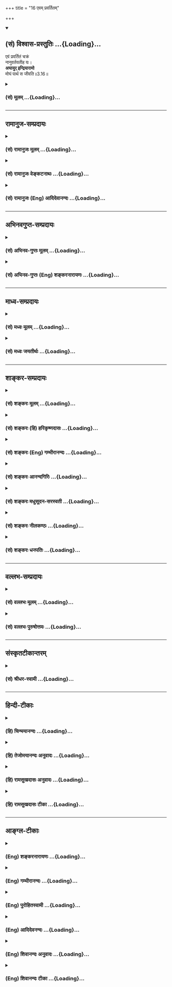 +++
title = "16 एवम् प्रवर्तितम्"

+++
<div class="js_include" newlevelforh1="2" title="(सं) विश्वास-प्रस्तुतिः" unfilled url="/purANam_vaiShNavam/mahAbhAratam/06-bhIShma-parva/03-bhagavad-gItA-parva/saMskRtam/vishvAsa-prastutiH/03_karma-yogaH/16_evam_pravartitam.md">
<details open><summary><h2>(सं) विश्वास-प्रस्तुतिः ...{Loading}...</h2></summary>

एवं प्रवर्तितं चक्रं  
नानुवर्तयतीह यः।  
**अघायुर् इन्द्रियारामो**  
मोघं पार्थ स जीवति॥3.16॥
</details>
</div>
<div class="js_include collapsed" newlevelforh1="3" title="(सं) मूलम्" unfilled url="/purANam_vaiShNavam/mahAbhAratam/06-bhIShma-parva/03-bhagavad-gItA-parva/saMskRtam/mUlam/03_karma-yogaH/16_evam_pravartitam.md">
<details><summary><h3>(सं) मूलम् ...{Loading}...</h3></summary>

एवं प्रवर्तितं चक्रं नानुवर्तयतीह यः।  
अघायुरिन्द्रियारामो मोघं पार्थ स जीवति।।3.16।।
</details>
</div>


_________________
## रामानुज-सम्प्रदायः
<div class="js_include collapsed" newlevelforh1="3" title="(सं) रामानुजः मूलम्" unfilled url="/purANam_vaiShNavam/mahAbhAratam/06-bhIShma-parva/03-bhagavad-gItA-parva/saMskRtam/rAmAnujaH/mUlam/03_karma-yogaH/16_evam_pravartitam.md">
<details><summary><h3>(सं) रामानुजः मूलम् ...{Loading}...</h3></summary>

।।3.16।।**एवं** परमपुरुषेण **प्रवर्तितम्** इदं **चक्रम्**अन्नाद् भवन्ति
भूतानि इत्यत्र भूतशब्दनिर्दिष्टानि सजीवानि शरीराणि। पर्जन्यादन्नम्
यज्ञात् पर्जन्यः यज्ञश्च कर्तृव्यापारानुरूपात् कर्मणः कर्म च सजीवात्
शरीरात् सजीवं शरीरं च पुनरन्नाद् इति अन्योन्यकार्यकारणभावेन चक्रवत्
परिवर्तमानम् **इह** साधने वर्तमानो **यः** कर्मयोगाधिकारी ज्ञानयोगाधिकारी
वा **न अनुवर्तयति** न प्रवर्तयति यज्ञशिष्टेन देहधारणम् अकुर्वन् सः
**अघायुः** भवति अघारम्भाय एव अस्य आयुः अघपरिणतं वा उभयरूपं वा सः
अघायुः। अत एव **इन्द्रियारामो** भवति न आत्मारामः इन्द्रियाणि एव अस्य
उद्यानानि भवन्ति अयज्ञशिष्टवर्द्धितदेहमनस्त्वेन उद्रिक्तरजस्तमस्कः
आत्मावलोकनविमुखतया विषयभोगैकरतिः भवति अतो ज्ञानयोगादौ यतमानः अति
निष्फलप्रयत्नतया **मोघं पार्थ स जीवति। असाधनायत्तात्मदर्शनस्य मुक्तस्य एव
महायज्ञादिवर्णाश्रमोचितकर्मानारम्भ इत्याह**

</details>
</div>
<div class="js_include collapsed" newlevelforh1="3" title="(सं) रामानुजः वेङ्कटनाथः" unfilled url="/purANam_vaiShNavam/mahAbhAratam/06-bhIShma-parva/03-bhagavad-gItA-parva/saMskRtam/rAmAnujaH/venkaTanAthaH/03_karma-yogaH/16_evam_pravartitam.md">
<details><summary><h3>(सं) रामानुजः वेङ्कटनाथः ...{Loading}...</h3></summary>

  
  
।।3.16।। प्रवर्तितमित्यस्य प्रवर्तकापेक्षायांसह यज्ञैः 2।10 इत्यादिना
प्रकृतोदेवान् भावयत 3।11 इत्यादिना यज्ञेषु प्रजाः प्रवर्तयन्
प्रजापतिरेवासौ भवितुमर्हतीत्यभिप्रायेणोक्तं परमपुरुषेणेति।
लोकदृष्टिशास्त्रदृष्टिभ्यां
सिद्धमन्याशक्यत्वमपरोक्षयतेवोक्तंइदमिति। अन्नात् इत्यादिना पुनरपिअन्नात्
इत्यन्तेन चक्रत्वं व्यज्यते। न तावदत्र भूतशब्देन भवनक्रियायोगिमात्रं
निर्दिश्यते महदादेः कार्यस्यान्नजन्यत्वाभावात् अत एव न महाभूतानि नापि
वेतालादिसहपठितभूतजातिः तत्कथनस्यात्रानुपयुक्तत्वात् अन्नजन्यत्वे
विशेषाभावाच्च। नापि शरीरमात्रं केवलस्य शरीरस्यानुत्पत्तेः
शरीरलक्षणाक्रान्तस्य सर्वस्यान्नजन्यत्वाभावाच्च नापि केवलजीवः
तत्स्वरूपनित्यत्वादेरुक्तत्वात्। अतः परिशेषाद्भूतशब्दोऽत्र
जीवविशिष्टाचित्परिणामविशेषपर इत्यभिप्रायेणोक्तंसजीवानि शरीराणीति। कर्म
ब्रह्मोद्भवंब्रह्माक्षरसमुद्भवम् इत्याभ्यां फलितं समुच्चित्य
चक्रत्वसिद्ध्यर्थं निर्दिशतिकर्म
सजीवाच्छरीरादिति। अन्योन्यकार्यकारणभावेनेति यथासम्भवं साक्षात्परम्परया च
सिद्धमुक्तम् न हि साक्षात् सर्वेषामन्योन्यकार्यत्वं कारणत्वं वा
अन्योन्याश्रयग्रस्तत्वात् यद्वा कस्यचित्कार्यत्वं कस्यचित्कारणत्वं च
सङ्कलय्यान्योन्यकार्यकारणभाव उक्तः। चक्रशब्दोपचारनिमित्तं व्यनक्ति
चक्रवत्परिवर्तमानमिति। इह लोके वर्तमानो यः पुरुष इति अधिकरणाधिकर्तव्ययोः
सामान्यनिर्देशादपि इह साधने वर्तमानो योऽधिकारिविशेष इति विशेषपरामर्श
एवोचितः इदं शब्दादेः सन्निहितपरामर्शप्रावण्यात् अनपेक्षिताभिधानादपि
अपेक्षिताभिधानौचित्याच्च इतिसाधने वर्तमाने इत्यादेर्भावः।
अनुवर्तयतीत्यत्रानुमन्तृत्वादिमात्रव्यवच्छेदार्थं
पुरुषव्यापारप्राधान्यद्योतनार्थं चप्रवर्तयतीति व्याख्यातम्। श्लोके
चानुशब्दप्रयोगः परमपुरुषप्रवर्तितानुप्रवर्तनरूपत्वात् प्रवाहरूपत्वाद्वा।
अघायुरित्यादीनां त्रयाणां पृथक्पृथग्दोषत्वव्यक्त्यर्थं
पूर्वपूर्वस्योत्तरोत्तरहेतुत्वज्ञापनार्थं च भवतीति पृथग्वाक्यकरणम्।
अघकारणत्वादपकार्यत्वात्
उभयसङ्ग्राहकाघसम्बन्धित्वमात्राद्वाऽत्राघशब्देनायुषो लक्षणेत्यभिप्रायेण
अघारम्भायैवेत्यादि निर्वाहत्रयमुक्तम् अत एवेति।
उक्तप्रकारेणाघायुष्ट्वादेवेत्यर्थः। इन्द्रियारामः इत्यस्याभिप्रेतं
व्यवच्छेद्यमाह नात्माराम इति।
विशेषणत्वादिसिद्धव्यवच्छेदाभिप्रायसिद्ध्यर्थं समासतदंशयोरर्थमाह
इन्द्रियाण्येवेति। इन्द्रियाणां कथमारामत्वमिति शङ्कायांएवं प्रवर्तितम्
इत्यादिनाइन्द्रियारामः इत्यन्तेन फलितमाह अयज्ञशिष्टेति। अत इति
विषयभोगैकरतित्वादित्यर्थः। स इति निर्देशस्य
पूर्वव्याख्यातप्रकारयच्छब्दार्थविषयत्वात्। मोघशब्दस्य
निष्फलप्रयत्नताविषयस्य प्रतिहन्तव्यप्रयत्नसाकाङ्क्षत्वाच्चाह ज्ञानयोगादौ
यतमानोऽपीति।

</details>
</div>
<div class="js_include collapsed" newlevelforh1="3" title="(सं) रामानुजः (Eng) आदिदेवानन्दः" unfilled url="/purANam_vaiShNavam/mahAbhAratam/06-bhIShma-parva/03-bhagavad-gItA-parva/saMskRtam/rAmAnujaH/english/AdidevAnandaH/03_karma-yogaH/16_evam_pravartitam.md">
<details><summary><h3>(सं) रामानुजः (Eng) आदिदेवानन्दः ...{Loading}...</h3></summary>

3.16 Thus this wheel is set in motion by the Supreme Person: From food
arise embodied selves which are denoted by the word 'beings': from rain
food; from sacrifice rain; sacrifice from activities which constitute
the exercise of an agent; and activity from the embodied self; and again
the body endowed with life from food. In this manner there is a seence
which revolves like a wheel through the mutual relations of cause and
effect. Hence, He who is engaged in spiritual practice - whether one is
alified for Karma Yoga or Jnana Yoga - if he does not follow, i.e., does
not keep in motion the wheel which revolves in a circle through mutual
relation of cause and effect - that person by not maintaining his bodily
subsistence by means of the 'remainder of sacrifice,' lives in sin. His
life begins in sin or develops in sin, or is of both these kinds; he
lives the life of sin. Thus he is a reveller in his senses and not in
his self. The senses become the pleasure-gardens of one whose mind and
body are not nourished by the 'remainders of sacrifices.' Rajas and
Tamas preponderate in his body. Being thus turned away from the vision
of the self, he rejoices only in the enjoyment of the senses. Therefore,
even if he were to attempt for the vision of the self, it will be
fruitless. So he lives in vain, O Arjuna. Sri Krsna now says that there
is no need for the performance of the 'great sacrifices' etc., according
to his station and stage of life, only in respect of a liberated person
whose vision of the self does not depend on any external means.

</details>
</div>


_________________
## अभिनवगुप्त-सम्प्रदायः
<div class="js_include collapsed" newlevelforh1="3" title="(सं) अभिनव-गुप्तः मूलम्" unfilled url="/purANam_vaiShNavam/mahAbhAratam/06-bhIShma-parva/03-bhagavad-gItA-parva/saMskRtam/abhinava-guptaH/mUlam/03_karma-yogaH/16_evam_pravartitam.md">
<details><summary><h3>(सं) अभिनव-गुप्तः मूलम् ...{Loading}...</h3></summary>

।।3.16।। एवमिति। यस्तु एवं नाङ्गीकरोति स पापमयः। यतः +++(N अतः)+++ स
इन्द्रियेष्वेव रमते नात्मनि।

</details>
</div>
<div class="js_include collapsed" newlevelforh1="3" title="(सं) अभिनव-गुप्तः (Eng) शङ्करनारायणः" unfilled url="/purANam_vaiShNavam/mahAbhAratam/06-bhIShma-parva/03-bhagavad-gItA-parva/saMskRtam/abhinava-guptaH/english/shankaranArAyaNaH/03_karma-yogaH/16_evam_pravartitam.md">
<details><summary><h3>(सं) अभिनव-गुप्तः (Eng) शङ्करनारायणः ...{Loading}...</h3></summary>

3.16 Evam etc. On the other hand, he, who does not accept as stated
above, is full of sins. For, he enjoys only in the sense-organs and not
in the Self.

</details>
</div>


_________________
## माध्व-सम्प्रदायः
<div class="js_include collapsed" newlevelforh1="3" title="(सं) मध्वः मूलम्" unfilled url="/purANam_vaiShNavam/mahAbhAratam/06-bhIShma-parva/03-bhagavad-gItA-parva/saMskRtam/madhvaH/mUlam/03_karma-yogaH/16_evam_pravartitam.md">
<details><summary><h3>(सं) मध्वः मूलम् ...{Loading}...</h3></summary>

।।3.16।। तानि चाक्षराणि भूताभिव्यङ्ग्यानीति चक्रम्। तदेतज्जगच्चक्रं यो
नानुवर्तयति स तद्विनाशकत्वादघायुः पापनिमित्तमेव यस्यायुः सोऽघायुः।

</details>
</div>
<div class="js_include collapsed" newlevelforh1="3" title="(सं) मध्वः जयतीर्थः" unfilled url="/purANam_vaiShNavam/mahAbhAratam/06-bhIShma-parva/03-bhagavad-gItA-parva/saMskRtam/madhvaH/jayatIrthaH/03_karma-yogaH/16_evam_pravartitam.md">
<details><summary><h3>(सं) मध्वः जयतीर्थः ...{Loading}...</h3></summary>

।।3.16।। नन्वत्र कार्यकारणपरम्परैवोक्ता न चक्रं तत्कथं उच्यतेएवं
प्रवर्तितं चक्रम् इति तत्राह **तानि चे**ति। तानि वेदाख्यानि।
चक्राप्रवृत्तौ कथमघायुष्ट्वादिकं इत्यतो व्याचष्टे **तदेतदि**ति।
आयुषोऽघत्वाभावात् कथमघायुः इत्यत आह **पापे**ति।
तादर्थ्यात्ताच्छब्द्यमित्यर्थः।

</details>
</div>


_________________
## शाङ्कर-सम्प्रदायः
<div class="js_include collapsed" newlevelforh1="3" title="(सं) शङ्करः मूलम्" unfilled url="/purANam_vaiShNavam/mahAbhAratam/06-bhIShma-parva/03-bhagavad-gItA-parva/saMskRtam/shankaraH/mUlam/03_karma-yogaH/16_evam_pravartitam.md">
<details><summary><h3>(सं) शङ्करः मूलम् ...{Loading}...</h3></summary>

।।3.16।। **एवम्** इत्थम् ईश्वरेण वेदयज्ञपूर्वक जगच्**चक्रं**
**प्रवर्तितं न अनुवर्तयति इह** लोके **यः** कर्मणि अधिकृतः सन् **अघायुः**
अघं पापम् आयुः जीवनं यस्य सः अघायुः पापजीवनः इति यावत्।
**इन्द्रियारामः** इन्द्रियैः आरामः आरमणम् आक्रीडा विषयेषु यस्य सः
इन्द्रियारामः **मोघं** वृथा **हे पार्थ स जीवति**।। तस्मात् अज्ञेन
अधिकृतेन कर्तव्यमेव कर्मेति प्रकरणार्थः। प्राक्
आत्मज्ञाननिष्ठायोग्यताप्राप्तेः तादर्थ्येन कर्मयोगानुष्ठानम् अधिकृतेन
अनात्मज्ञेन कर्तव्यमेवेत्येतत् न कर्मणामनारम्भात् इत्यत आरभ्य
शरीरयात्रापि च ते न प्रसिध्येदकर्मणः इत्येवमन्तेन प्रतिपाद्य यज्ञार्थात्
कर्मणोऽन्यत्र इत्यादिना मोघं पार्थ स जीवति इत्येवमन्तेनापि ग्रन्थेन
प्रासङ्गिकम् अधिकृतस्य अनात्मविदः कर्मानुष्ठाने बहु कारणमुक्तम्। तदकरणे
च दोषसंकीर्तनं कृतम्।। एवं स्थिते किमेवं प्रवर्तितं चक्रं
सर्वेणानुवर्तनीयम् आहोस्वित् पूर्वोक्तकर्मयोगानुष्ठानोपायप्राप्याम्
अनात्मविदः ज्ञानयोगेनैव निष्ठाम् आत्मविद्भिः साङ्ख्यैः
अनुष्ठेयामप्राप्तेनैव इत्येवमर्थम् अर्जुनस्य प्रश्नमाशङ्क्य स्वयमेव वा
शास्त्रार्थस्य विवेकप्रतिपत्त्यर्थम् एतं वै तमात्मानं विदित्वा
निवृत्तमिथ्याज्ञानाः सन्तः ब्राह्मणाः मिथ्याज्ञानवद्भिः अवश्यं
कर्तव्येभ्यः पुत्रैषणादिभ्यो व्युत्थायाथ भिक्षाचर्यं
शरीरस्थितिमात्रप्रयुक्तं चरन्ति न तेषामात्मज्ञाननिष्ठाव्यतिरेकेण अन्यत्
कार्यमस्ति इत्येवं श्रुत्यर्थमिह गीताशास्त्रे
प्रतिपिपादयिषितमाविष्कुर्वन् आह भगवान्

</details>
</div>
<div class="js_include collapsed" newlevelforh1="3" title="(सं) शङ्करः (हि) हरिकृष्णदासः" unfilled url="/purANam_vaiShNavam/mahAbhAratam/06-bhIShma-parva/03-bhagavad-gItA-parva/saMskRtam/shankaraH/hindI/harikRShNadAsaH/03_karma-yogaH/16_evam_pravartitam.md">
<details><summary><h3>(सं) शङ्करः (हि) हरिकृष्णदासः ...{Loading}...</h3></summary>

।।3.16।। इस लोकमें जो मनुष्य कर्माधिकारी होकर इस प्रकार ईश्वरद्वारा वेद
और यत्नपूर्वक चलाये हुए इस जगत्चक्रके अनुसार ( वेदाध्ययनयज्ञादि ) कर्म
नहीं करता हे पार्थ वह पापायु अर्थात् पापमय जीवनवाला और इन्द्रियारामी
अर्थात् इन्द्रियोंद्वारा विषयोंमें रमण करनेवाला व्यर्थ ही जीता है उस
पापीका जीना व्यर्थ ही है। इसलिये इस प्रकरणका अर्थ यह हुआ कि अज्ञानी
अधिकारीको कर्म अवश्य करना चाहिये। अनात्मज्ञ अधिकारी पुरुषको आत्मज्ञानकी
योग्यता प्राप्त होनेके पहले ज्ञाननिष्ठाप्राप्तिके लिये कर्मयोगका
अनुष्ठान अवश्य करना चाहिये यह न कर्मणामनारम्भात् यहाँसे लेकर
शरीरयात्रापि च ते न प्रसिद्ध्येदकर्मणः इस श्लोकतकके वर्णनसे प्रतिपादन
करके यज्ञार्थात्कर्मणोऽन्यत्र से लेकर मोघं पार्थ स जीवति तकके ग्रन्थसे
भी आत्मज्ञानसे रहित कर्माधिकारीके लिये कर्मोंके अनुष्ठान करनेमें बहुतसे
प्रसङ्गानुकूल कारण कहे गये तथा उन कर्मोंके न करनेमें बहुतसे दोष भी
बतलाये गये। यदि ऐसा है तो क्या इस प्रकार चलाये हुए इस सृष्टिचक्रके
अनुसार सभीको चलना चाहिये अथवा पूर्वोक्त कर्मयोगानुष्ठानरूप उपायसे
प्राप्त होनेवाली और आत्मज्ञानी साङ्ख्ययोगियोंद्वारा सेवन किये जाने योग्य
ज्ञानयोगसे ही सिद्ध होनेवाली निष्ठाको न प्राप्त हुए अनात्मज्ञको ही इसके
अनुसार बर्तना चाहिये ( या तो ) इस प्रकार अर्जुनके प्रश्नकी आशङ्का करके (
भगवान् बोले )

</details>
</div>
<div class="js_include collapsed" newlevelforh1="3" title="(सं) शङ्करः (Eng) गम्भीरानन्दः" unfilled url="/purANam_vaiShNavam/mahAbhAratam/06-bhIShma-parva/03-bhagavad-gItA-parva/saMskRtam/shankaraH/english/gambhIrAnandaH/03_karma-yogaH/16_evam_pravartitam.md">
<details><summary><h3>(सं) शङ्करः (Eng) गम्भीरानन्दः ...{Loading}...</h3></summary>

3.16 O Partha, sah, he; jivati, lives; mogham, in vain; yah, who, though
competent for action; na anuvartayati, does not follow; iha, here, in
the world; cakram, the wheel of the world; evam, thus; pravartitam, set
in motion, by God, on the basis of the Vedas and the sacrifices;
aghayuh, whose life (ayuh) is sinful (agham), i.e. whose life is vile;
and indriya-aramah, who indulges in the senses-who has his arama, sport,
enjoyment, with objects, indriyaih, through the senses. Therefore, the
gist of the topic under discussion is that action must be undertaken by
one who is alified (for action) but is unenlightened. In the verses
beginning from, '(A person does not attain freedom from action by
adstaining from action' (4) and ending with, 'You perform the obligatory
duties৷৷.And, through inaction, even the maintenance of your body will
not be possible' (8), it has been proved that before one attains fitness
for steadfastness in the knowledge of the Self, it is the bounden duty
of a person who is alified for action, but is not enlightened, to
undertake Karma-yoga for that purpose. And then, also in the verses
commencing from '(This man becomes bound) by actions other than that
action meant for God' (9) and ending with 'O Partha, he lives in vain,'
many reasons \[Such as, that it pleases God, secures the affection of
the gods, and so on.\] have been incidentally stated as to why a
competent person has to undertake actions; and the evils arising from
their non-performance have also been emphatically declared. Such being
the conclusion, the estion arises whether the wheel thus set in motion
should be followed by all, or only by one who is ignorant of the Self
and has not attained to the steadfastness which is fit to be practised
by the Sankhyas, the knowers of the Self, through the Yoga of Knowledge
only, and which is acired by one ignorant of the Self through the means
of the practice of Karma-yoga mentioned above; Either anticipating
Arjuna's estion to this effect, or in order to make the meaning of the
scripture (Gita) clearly understood, the Lord, revealing out of His own
accord that the following substance of the Upanisads-Becoming freed from
false knowledge by knowing this very Self, the Brahmanas renounce what
is a compulsory duty for those having false knoweldge, viz, desire for
sons, etc., and then lead a mendicant life just for the purpose of
maintaining the body; they have no duty to perform other than
steadfastness in the knowledge of the Self (cf. Br. 3.5.1)-has been
presented here in the Gita, says:

</details>
</div>
<div class="js_include collapsed" newlevelforh1="3" title="(सं) शङ्करः आनन्दगिरिः" unfilled url="/purANam_vaiShNavam/mahAbhAratam/06-bhIShma-parva/03-bhagavad-gItA-parva/saMskRtam/shankaraH/AnandagiriH/03_karma-yogaH/16_evam_pravartitam.md">
<details><summary><h3>(सं) शङ्करः आनन्दगिरिः ...{Loading}...</h3></summary>

।।3.16।। अधिकृतेनाध्ययनादिद्वारा
जगच्चक्रमनुवर्तनीयमन्यथेश्वराज्ञातिलङ्घिनस्तस्य प्रत्यवायः स्यादित्याह
**एवमिति।**न कर्मणामनारम्भात् इत्यादिनोक्तमुपसंहरति **तस्मादिति।**
जगच्चक्रस्य प्रागुक्तप्रकारेणानुवर्तने वृथा जीवनमघसाधनं
यस्मात्तस्माज्जीवता नियतं कर्म कर्तव्यमित्यर्थः। यद्यधिकृतेन कर्तव्यमेव
कर्म तर्हि किमित्यज्ञेनेति विशिष्यते ज्ञाननिष्ठेनापि
तत्कर्तव्यमेवाधिकृतत्वाविशेषादित्याशङ्क्य पूर्वोक्तमनुवदति **प्रागिति।**
नहि ज्ञानकर्मणोर्विरोधाज्ज्ञाननिष्ठेन कर्म कर्तुं शक्यते तथा
चानात्मज्ञेनैव चित्तशुद्ध्यादिपरंपरया ज्ञानार्थं कर्मानुष्ठेयमिति
प्रतिपादितमित्यर्थः। तर्हि यज्ञार्थादित्यादि। किमर्थं नहि तत्र
ज्ञाननिष्ठा प्रतिपाद्यते कर्मनिष्ठा तु पूर्वमेवोक्तत्वान्नात्र
वक्तव्येत्याशङ्क्य वृत्तमर्थान्तरमनुवदति **प्रतिपाद्येति।**
प्रासङ्गिकमज्ञस्य कर्मकर्तव्यतोक्तिप्रसङ्गागतमिति यावद्
बहुकारणमीश्वरप्रसादो देवताप्रीतिश्चेत्यादि दोषसंकीर्तनंतैर्दत्तानप्रदाय
इत्यादि।

</details>
</div>
<div class="js_include collapsed" newlevelforh1="3" title="(सं) शङ्करः मधुसूदन-सरस्वती" unfilled url="/purANam_vaiShNavam/mahAbhAratam/06-bhIShma-parva/03-bhagavad-gItA-parva/saMskRtam/shankaraH/madhusUdana-sarasvatI/03_karma-yogaH/16_evam_pravartitam.md">
<details><summary><h3>(सं) शङ्करः मधुसूदन-सरस्वती ...{Loading}...</h3></summary>

।।3.16।। भवत्वेवं ततः किं फलितमित्याह आदौ
परमेश्वरात्सर्वावभासकनित्यनिर्दोषवेदाविर्भावः ततः
कर्मपरिज्ञानंततोऽनुष्ठानाद्धर्मोत्पादः ततः पर्जन्यस्ततोऽन्नं ततो भूतानि
पुनस्तथैव भूतानां कर्मप्रवृत्तिरित्येवं परमेश्वरेण प्रवर्तितं चक्रं
सर्वजगन्निर्वाहकं यो नानुवर्तयति नानुतिष्ठति सोऽघायुः पापजीवनो मोघं
व्यर्थमेव जीवति। हे पार्थ तस्य जीवनान्मरणमेव वरम्। जन्मान्तरे
धर्मानुष्ठानसंभवादित्यर्थः। तथाच श्रुतिःअथो अयं वा आत्मा सर्वेषां
भूतानां लोकः स यज्जुहोति यद्यजते तेन देवानां लोकोऽथ यदनुब्रूते तेन
ऋषीणामथ यत्पितृभ्यो निपृणाति यत्प्रजामिच्छते तेन पितॄणामथ
यन्मनुष्यान्वासयते यदेभ्योऽशनं ददाति तेन मनुष्याणामथ यत्पशुभ्यस्तृणोदकं
विन्दति तेन पशूनां यदस्य गृहेषु श्वापदा वयांस्यापिपीलिकाभ्य उपजीवन्ति
तेन तेषां लोकः इति। ब्रह्मविदं व्यावर्तयति इन्द्रियाराम इति। यत
इन्द्रियैर्विषयेष्वारमति अतः कर्माधिकारी
संस्तदकरणात्पापमेवाविचिन्वन्व्यर्थमेव जीवतीत्यभिप्रायः।

</details>
</div>
<div class="js_include collapsed" newlevelforh1="3" title="(सं) शङ्करः नीलकण्ठः" unfilled url="/purANam_vaiShNavam/mahAbhAratam/06-bhIShma-parva/03-bhagavad-gItA-parva/saMskRtam/shankaraH/nIlakaNThaH/03_karma-yogaH/16_evam_pravartitam.md">
<details><summary><h3>(सं) शङ्करः नीलकण्ठः ...{Loading}...</h3></summary>

।।3.16।। भवत्वेवं ततः किं फलितमित्यत आह **एवमिति।** भूतानामादौ
वेदाधिगमस्ततः कर्मानुष्ठानं ततो देवानां तृप्तिस्ततो वृष्टिस्ततोऽन्नं ततो
भूतानि तेषां वेदाधिगम इत्येवंरूपं चक्रमिव चक्रं निरन्तरमावर्तमानं
जगद्यात्रानिर्वाहक नानुवर्तयति नानुतिष्ठति सोऽघायुः पापजीवनः
इन्द्रियारामो न तु धर्माराम आत्मारामो वा मोघं व्यर्थं दंशमशकादिवज्जीवति।
यस्त्वेतदनुवर्तयति स जगदुपकारको धन्य इति भावः। तथा च श्रुतिःअथो अयं वा
आत्मा सर्वेषां भूतानां लोकः स यज्जुहोति यद्यजते तेन देवानां लोकोऽथ
यदनुब्रूते तेन ऋषीणामथ यत्पितृभ्यो निपृणाति यत्प्रजामिच्छति तेन
पितॄणामथ यन्मनुष्यान्वासयते यदेभ्योऽशनं ददाति तेन मनुष्याणामथ
यत्पशुभ्यस्तृणोदकं विन्दति तेन पशूनां यदस्य गृहेषु श्वापदो
वयांस्यापिपीलिकाभ्य उपजीवन्ति तेन तेषां लोकः इति।

</details>
</div>
<div class="js_include collapsed" newlevelforh1="3" title="(सं) शङ्करः धनपतिः" unfilled url="/purANam_vaiShNavam/mahAbhAratam/06-bhIShma-parva/03-bhagavad-gItA-parva/saMskRtam/shankaraH/dhanapatiH/03_karma-yogaH/16_evam_pravartitam.md">
<details><summary><h3>(सं) शङ्करः धनपतिः ...{Loading}...</h3></summary>

।।3.16।। फलितमाह। एवमीश्वरेण वेदयज्ञपूर्वकं जगच्चकं प्रवर्तितं य इहलोके
कर्माधिकृतो नानुवर्तयति नानुतिष्ठति स अधायुरघं पापमायुर्जीवनं यस्य स
इन्द्रियैरारमणं विषयसेवनं यस्य सः व्यर्थं जीवति। त्वया तु
जगच्चक्रप्रवर्तकस्य ममानुसरणमवश्यं कर्तव्यमिति द्योतयन्नाह **पार्थेति।**
तस्मादज्ञेनाधिकृतेन कर्म कर्तव्यमेवेति प्रकरणार्थः।

</details>
</div>


_________________
## वल्लभ-सम्प्रदायः
<div class="js_include collapsed" newlevelforh1="3" title="(सं) वल्लभः मूलम्" unfilled url="/purANam_vaiShNavam/mahAbhAratam/06-bhIShma-parva/03-bhagavad-gItA-parva/saMskRtam/vallabhaH/mUlam/03_karma-yogaH/16_evam_pravartitam.md">
<details><summary><h3>(सं) वल्लभः मूलम् ...{Loading}...</h3></summary>

।।3.16।। यस्मादेवं प्रजापतिना कृतोपदेशेनैव भूतानां पुरुषार्थसिद्ध्यर्थं
कर्माज्ञप्तं प्रवर्त्तितम् तस्मात्तदननुवर्त्तयतो वृथैव जीवितमित्याह एवं
प्रवर्त्तित्तमिति। कर्मचक्रं कर्मणोऽनुशासनं वा यो नर इन्द्रियारामो
नानुसरति।

</details>
</div>
<div class="js_include collapsed" newlevelforh1="3" title="(सं) वल्लभः पुरुषोत्तमः" unfilled url="/purANam_vaiShNavam/mahAbhAratam/06-bhIShma-parva/03-bhagavad-gItA-parva/saMskRtam/vallabhaH/puruShottamaH/03_karma-yogaH/16_evam_pravartitam.md">
<details><summary><h3>(सं) वल्लभः पुरुषोत्तमः ...{Loading}...</h3></summary>

  
  
।।3.16।। एवं भगवदात्मकं कर्म यो न करोति तस्य व्यर्थं जीवनमित्याह एवमिति।
एवं प्रकारेण प्रवर्तितं चक्रं स्वतःप्रवृत्तं मदिच्छया मत्क्रीडार्थं
प्रवृत्तं यो नानुवर्तयति नानुतिष्ठति स अघायुः पापायुः पापमेवायुर्यस्य
तादृशः। इन्द्रियारामः इन्द्रियेष्वेव इन्द्रियार्थं वा आरमति न तु मदर्थं
मयि वा अतो मोघं व्यर्थं स जीवति। पार्थेति सम्बोधनात् स्वभक्तत्वात्तव तथा
ज्ञानमनुचितमिति ज्ञापितम्।  
  

</details>
</div>


_________________
## संस्कृतटीकान्तरम्
<div class="js_include collapsed" newlevelforh1="3" title="(सं) श्रीधर-स्वामी" unfilled url="/purANam_vaiShNavam/mahAbhAratam/06-bhIShma-parva/03-bhagavad-gItA-parva/saMskRtam/shrIdhara-svAmI/03_karma-yogaH/16_evam_pravartitam.md">
<details><summary><h3>(सं) श्रीधर-स्वामी ...{Loading}...</h3></summary>

।।3.16।। यस्मादेवं परमेश्वरेणैव भूतानां पुरुषार्थसिद्धये कर्मादिचक्रं
प्रवर्तितं तस्मात्तदुकुर्वतो वृथैव जीवितमित्याह **एवमिति।**
परमेश्वरवाक्यभूताद्वेदाख्याद्ब्रह्मणः पुरुषाणां कर्मणि प्रवृत्तिः ततः
कर्मनिष्पत्तिः ततः पर्जन्यः ततोऽन्नम् ततो भूतानि भूतानां च पुनस्तथैव
कर्मणि प्रवृत्तिरित्येवं प्रवर्तितं चक्रं यो नानुवर्तयति नानुतिष्ठति
सोऽघायुः अघं पापरुपमायुर्यस्य सः। यत इन्द्रियैर्विषयेष्वेव रमति न तु
ईश्वराराधनार्थे कर्मणि। अतो मोघं व्यर्थ स जीवति।

</details>
</div>


_________________
## हिन्दी-टीकाः
<div class="js_include collapsed" newlevelforh1="3" title="(हि) चिन्मयानन्दः" unfilled url="/purANam_vaiShNavam/mahAbhAratam/06-bhIShma-parva/03-bhagavad-gItA-parva/hindI/chinmayAnandaH/03_karma-yogaH/16_evam_pravartitam.md">
<details><summary><h3>(हि) चिन्मयानन्दः ...{Loading}...</h3></summary>

।।3.16।। खनिज वनस्पति एवं पशु जगत् के समस्त सदस्य अपनी स्वाभाविक
प्रवृत्ति से ही यज्ञ भावना का पालन करते हुए प्रकृति में प्रवर्तित
कर्मचक्र के निर्विघ्न चलने में अपना योगदान देते हैं। केवल मनुष्य को ही
यह स्वतन्त्रता है कि चाहे तो वह इसका पालन करे अथवा विरोध। जब तक किसी
पीढ़ी के अधिकसेअधिक लोग सामंजस्यकेनियम के अनुसार जीवन जीते हैं तब तक
उतनी ही अधिक मात्रा में वे सुख समृद्धि से सम्पन्न होकर रहते हैं। ऐसे काल
को ही सामाजिक और सांस्कृतिक जीवन का स्वर्ण युग कहा जाता है।  
  
परन्तु सभी मनुष्यों के लिये सदैव यह सम्भव नहीं होता कि वे इस सनातन नियम
का दृढ़तापूर्वक पालन कर सकें। इतिहास के किसीकिसी काल में मनुष्य इस नियम
के विरुद्ध खड़ा हो जाता है और तब जीवन में शांति और विकास का राज्य विखरता
हुआ अन्त में मात्र खण्डहर रह जाता है। ऐसे तिमिराच्छन्न युग निराशा और
अशांति युद्ध और महामारी बाढ़ और अकाल से प्रताड़ित और त्रस्त युग होते
हैं। स्वाभाविक ही मन में यह प्रश्न उठता है कि सुख शान्ति का उज्ज्वल दिवस
अस्त होकर जगत् में निराशा और अविवेक की अन्धकारपूर्ण रात्रि आने का क्या
कारण है इसका उत्तर गीता में दिया गया हुआ है।  
  
व्यक्तियों से समाज बनता है। किसी समाज की उपलब्धियों के कारण हम उसे कितना
ही गौरवान्वित करें फिर भी समाज के निर्माता व्यक्तियों के व्यक्तिगत
योगदान की अवहेलना नहीं की जा सकती। व्यक्तियों के योग्य होने पर समाज
सरलता से आगे बढ़ता है। परन्तु इकाई रूप व्यक्तियों का त्रुटिपूर्णसंगठन
होने पर सम्पूर्ण समाज रूपी महल ही ढह जाता है। मनुष्य का विनाशकारी जीवन
प्रारम्भ होता है उसके अत्यधिक इन्द्रियों के विषय में रमने से देह को ही
अपना स्वरूप समझकर उसके पोषण एवं सुखसुविधाओं का ध्यान रखने में ही वे
व्यस्त हो जाते हैं। अत्यधिक देहासक्ति के कारण वे पशुवत विषयोपभोग के
अतिरिक्त जीवन का अन्य श्रेष्ठ लक्ष्य ही नहीं जानते और इसलिये उच्च जीवन
जीने के मार्ग के ज्ञान की भी उन्हे कोई आवश्यकता अनुभव नहीं होती। ऐसे युग
में कोई भी व्यक्ति यज्ञ की भावना से कर्म करने में प्रवृत्त नहीं होता
जिसके बिना उत्पादन के लिये अनुकूल परिस्थितियाँ (पर्जन्य) नहीं बनतीं
जिससे कि उत्पादन क्षमता (देव) आनन्ददायक पोषक वस्तुओं (अन्न) के रूप में
प्रगट हो सकें। विषयों के भोगियों को यहां इन्द्रिया रामा कहा गया जिनमें
से प्रत्येक व्यक्ति केवल अपने ही भोग की चिन्ता करता है और अनजाने ही
विश्व के कर्मचक्र में घर्षण उत्पन्न करता है। इन लोगों का जीवन पापपूर्ण
माना गया है और गीता का कथन है वे व्यर्थ ही जीते हैं।  
  
अब एक प्रश्न है क्या इस प्रकार प्रवर्तित चक्र का पालन सबको अनिवार्य है
अथवा केवल उसके लिये जिसे ज्ञानयोग में अभी निष्ठा प्राप्त नहीं हुई है
उत्तर में भगवान् कहते हैं

</details>
</div>
<div class="js_include collapsed" newlevelforh1="3" title="(हि) तेजोमयानन्दः अनुवादः" unfilled url="/purANam_vaiShNavam/mahAbhAratam/06-bhIShma-parva/03-bhagavad-gItA-parva/hindI/tejomayAnandaH/anuvAdaH/03_karma-yogaH/16_evam_pravartitam.md">
<details><summary><h3>(हि) तेजोमयानन्दः अनुवादः ...{Loading}...</h3></summary>

।।3.16।। जो पुरुष यहाँ इस प्रकार प्रवर्तित हुए चक्र का अनुवर्तन नहीं
करता हे पार्थ इंन्द्रियों में रमने वाला वह पाप आयु पुरुष व्यर्थ ही जीता
है।।  
  

</details>
</div>
<div class="js_include collapsed" newlevelforh1="3" title="(हि) रामसुखदासः अनुवादः" unfilled url="/purANam_vaiShNavam/mahAbhAratam/06-bhIShma-parva/03-bhagavad-gItA-parva/hindI/rAmasukhadAsaH/anuvAdaH/03_karma-yogaH/16_evam_pravartitam.md">
<details><summary><h3>(हि) रामसुखदासः अनुवादः ...{Loading}...</h3></summary>

।।3.16।। हे पार्थ! जो मनुष्य इस लोकमें इस प्रकार परम्परासे प्रचलित
सृष्टिचक्रके अनुसार नहीं चलता, वह इन्द्रियोंके द्वारा भोगोंमें रमण
करनेवाला अघायु (पापमय जीवन बितानेवाला) मनुष्य संसारमें व्यर्थ ही जीता
है।

</details>
</div>
<div class="js_include collapsed" newlevelforh1="3" title="(हि) रामसुखदासः टीका" unfilled url="/purANam_vaiShNavam/mahAbhAratam/06-bhIShma-parva/03-bhagavad-gItA-parva/hindI/rAmasukhadAsaH/TIkA/03_karma-yogaH/16_evam_pravartitam.md">
<details><summary><h3>(हि) रामसुखदासः टीका ...{Loading}...</h3></summary>

।।3.16।।***व्याख्या--*'पार्थ'--**नवें श्लोकमें प्रारम्भ किये हुए
प्रकरणका उपसंहार करते हुए भगवान् यहाँ अर्जुनके लिये पार्थ सम्बोधन देकर
मानो यह कह रहे हैं कि तुम उसी पृथा(कुन्ती) के पुत्र हो जिसने आजीवन कष्ट
सहकर भी अपने कर्तव्यका पालन किया था। अतः तुम्हारेसे भी अपने कर्तव्यकी
अवहेलना नहीं होनी चाहिये। जिस युद्धको तू घोर कर्म कह रहा है वह तेरे लिये
घोर कर्म नहीं प्रत्युत यज्ञ (कर्तव्य) है। इसका पालन करना ही सृष्टिचक्रके
अनुसार बरतना है और इसका पालन न करना सृष्टिचक्रके अनुसार न बरतना है।

</details>
</div>


_________________
## आङ्ग्ल-टीकाः
<div class="js_include collapsed" newlevelforh1="3" title="(Eng) शङ्करनारायणः" unfilled url="/purANam_vaiShNavam/mahAbhAratam/06-bhIShma-parva/03-bhagavad-gItA-parva/english/shankaranArAyaNaH/03_karma-yogaH/16_evam_pravartitam.md">
<details><summary><h3>(Eng) शङ्करनारायणः ...{Loading}...</h3></summary>

3.16. Whosoever does not roll forward the wheel, thus set in motion in
this world, he is a man of sinful life rejoicing in the senses; and he
lives in vain, O son of Prtha !

</details>
</div>
<div class="js_include collapsed" newlevelforh1="3" title="(Eng) गम्भीरानन्दः" unfilled url="/purANam_vaiShNavam/mahAbhAratam/06-bhIShma-parva/03-bhagavad-gItA-parva/english/gambhIrAnandaH/03_karma-yogaH/16_evam_pravartitam.md">
<details><summary><h3>(Eng) गम्भीरानन्दः ...{Loading}...</h3></summary>

3.16 O Partha, he lives in vain who does not follow here the wheel thus
set in motion, whose life is sinful, and who indulges in the senses.

</details>
</div>
<div class="js_include collapsed" newlevelforh1="3" title="(Eng) पुरोहितस्वामी" unfilled url="/purANam_vaiShNavam/mahAbhAratam/06-bhIShma-parva/03-bhagavad-gItA-parva/english/purohitasvAmI/03_karma-yogaH/16_evam_pravartitam.md">
<details><summary><h3>(Eng) पुरोहितस्वामी ...{Loading}...</h3></summary>

3.16 Thus he who does not help the revolving wheel of sacrifice, but
instead leads a sinful life, rejoicing in the gratification of his
senses, O Arjuna, he breathes in vain.

</details>
</div>
<div class="js_include collapsed" newlevelforh1="3" title="(Eng) आदिदेवनन्दः" unfilled url="/purANam_vaiShNavam/mahAbhAratam/06-bhIShma-parva/03-bhagavad-gItA-parva/english/AdidevanandaH/03_karma-yogaH/16_evam_pravartitam.md">
<details><summary><h3>(Eng) आदिदेवनन्दः ...{Loading}...</h3></summary>

3.16 He who does not follow the wheel thus set in motion here, lives in
sin, satisfying the senses, O Arjuna. He lives in vain.

</details>
</div>
<div class="js_include collapsed" newlevelforh1="3" title="(Eng) शिवानन्दः अनुवादः" unfilled url="/purANam_vaiShNavam/mahAbhAratam/06-bhIShma-parva/03-bhagavad-gItA-parva/english/shivAnandaH/anuvAdaH/03_karma-yogaH/16_evam_pravartitam.md">
<details><summary><h3>(Eng) शिवानन्दः अनुवादः ...{Loading}...</h3></summary>

3.16 He who does not follow here the wheel thus set revolving, who is of
sinful life, rejoicing in the senses, he lives in vain, O Arjuna.

</details>
</div>
<div class="js_include collapsed" newlevelforh1="3" title="(Eng) शिवानन्दः टीका" unfilled url="/purANam_vaiShNavam/mahAbhAratam/06-bhIShma-parva/03-bhagavad-gItA-parva/english/shivAnandaH/TIkA/03_karma-yogaH/16_evam_pravartitam.md">
<details><summary><h3>(Eng) शिवानन्दः टीका ...{Loading}...</h3></summary>

3.16 एवम् thus; प्रवर्तितम् set revolving; चक्रम् wheel; न not;
अनुवर्तयति follows; इह here; यः who; अघायुः living in sin; इन्द्रियारामः
rejoicing in the senses; मोघम् in vain; पार्थ O Partha; सः he; जीवति
lives.Commentary This is the wheel of action set in motion by the
Creator on the basis of the Veda and sacrifice.He who does not follow
the wheel by studying the Vedas and performing the sacrifices prescribed
therein but who indulges only in sensual pleasures lives in vain. He is
wasting his life. He is leading a worthless life indeed.One who does not
live in accordance with this law and who is selfish commits sin. He
violates the law of the Creator and that is the worst sin.

</details>
</div>
